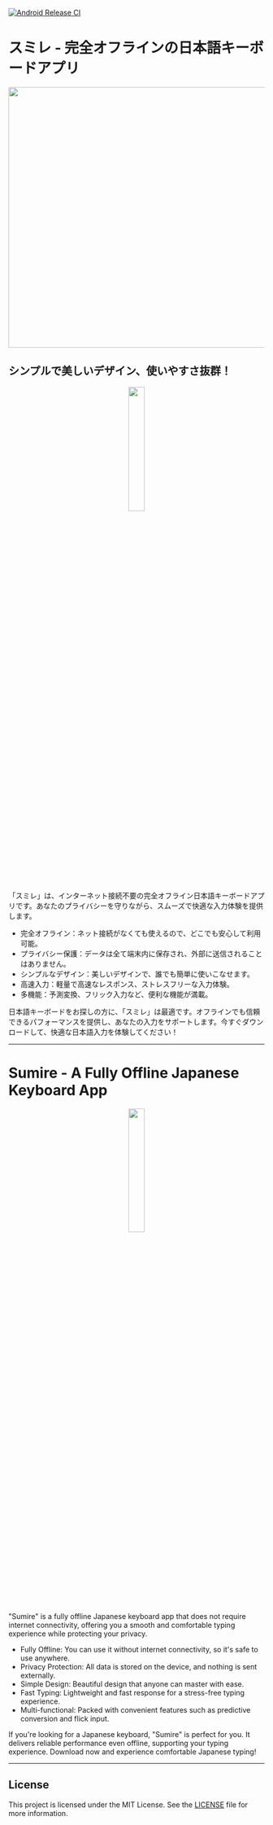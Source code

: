 [![Android Release CI](https://github.com/KazumaProject/JapaneseKeyboard/actions/workflows/android.yml/badge.svg)](https://github.com/KazumaProject/JapaneseKeyboard/actions/workflows/android.yml)

# スミレ - 完全オフラインの日本語キーボードアプリ

<p align="center">
<img src="images/demo.gif" width="auto" height="512px">
</p>

## シンプルで美しいデザイン、使いやすさ抜群！

<p align="center">
  <a href="https://play.google.com/store/apps/details?id=com.kazumaproject.markdownhelperkeyboard&pli=1">
    <img src="https://cdn.rawgit.com/steverichey/google-play-badge-svg/master/img/fr_get.svg" width="25%">
  </a>
</p>

「スミレ」は、インターネット接続不要の完全オフライン日本語キーボードアプリです。あなたのプライバシーを守りながら、スムーズで快適な入力体験を提供します。

- 完全オフライン：ネット接続がなくても使えるので、どこでも安心して利用可能。
- プライバシー保護：データは全て端末内に保存され、外部に送信されることはありません。
- シンプルなデザイン：美しいデザインで、誰でも簡単に使いこなせます。
- 高速入力：軽量で高速なレスポンス、ストレスフリーな入力体験。
- 多機能：予測変換、フリック入力など、便利な機能が満載。

日本語キーボードをお探しの方に、「スミレ」は最適です。オフラインでも信頼できるパフォーマンスを提供し、あなたの入力をサポートします。今すぐダウンロードして、快適な日本語入力を体験してください！

---

# Sumire - A Fully Offline Japanese Keyboard App

<p align="center">
  <a href="https://play.google.com/store/apps/details?id=com.kazumaproject.markdownhelperkeyboard&pli=1">
    <img src="https://cdn.rawgit.com/steverichey/google-play-badge-svg/master/img/fr_get.svg" width="25%">
  </a>
</p>

"Sumire" is a fully offline Japanese keyboard app that does not require internet connectivity, offering you a smooth and comfortable typing experience while protecting your privacy.

- Fully Offline: You can use it without internet connectivity, so it's safe to use anywhere.
- Privacy Protection: All data is stored on the device, and nothing is sent externally.
- Simple Design: Beautiful design that anyone can master with ease.
- Fast Typing: Lightweight and fast response for a stress-free typing experience.
- Multi-functional: Packed with convenient features such as predictive conversion and flick input.

If you're looking for a Japanese keyboard, "Sumire" is perfect for you. It delivers reliable performance even offline, supporting your typing experience. Download now and experience comfortable Japanese typing!

---

## License

This project is licensed under the MIT License. See the [LICENSE](./LICENSE) file for more information.

